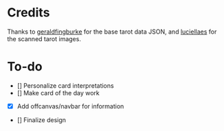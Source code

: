 # Credits

Thanks to [geraldfingburke](https://github.com/geraldfingburke/plateau-tarot-api) for the base tarot data JSON, and [luciellaes](https://luciellaes.itch.io/rider-waite-smith-tarot-cards-cc0) for the scanned tarot images.

# To-do
- [] Personalize card interpretations
- [] Make card of the day work
- [x] Add offcanvas/navbar for information
- [] Finalize design